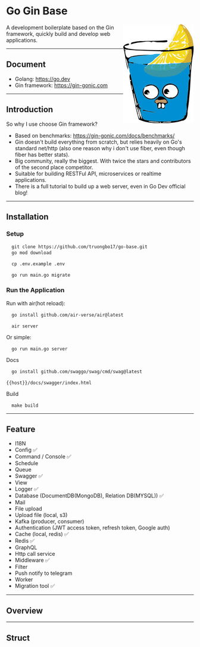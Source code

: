# Go Gin Base

<div>
<img src="https://github.com/truongbo17/go-base/blob/main/readme-logo.png?raw=true" align="right">

A development boilerplate based on the Gin framework, quickly build and develop web applications.
</div>

----

## Document

- Golang: https://go.dev
- Gin framework: https://gin-gonic.com

----

## Introduction

So why I use choose Gin framework?

- Based on benchmarks: https://gin-gonic.com/docs/benchmarks/
- Gin doesn't build everything from scratch, but relies heavily on Go's standard net/http (also one reason why i don't
  use fiber, even though fiber has better stats).
- Big community, really the biggest. With twice the stars and contributors of the second place competitor.
- Suitable for building RESTFul API, microservices or realtime applications.
- There is a full tutorial to build up a web server, even in Go Dev official blog!

----

## Installation

### Setup

```shell
  git clone https://github.com/truongbo17/go-base.git
  go mod download
```

```shell
  cp .env.example .env
```

```shell
  go run main.go migrate
```

### Run the Application

Run with air(hot reload):

```shell
  go install github.com/air-verse/air@latest
```

```shell
  air server
```

Or simple:

```shell
  go run main.go server
```

Docs
```shell
  go install github.com/swaggo/swag/cmd/swag@latest
```

```text
{{host}}/docs/swagger/index.html
```

Build

```shell
  make build
```

----

## Feature

* I18N
* Config ✅
* Command / Console ✅
* Schedule
* Queue
* Swagger ✅
* View
* Logger ✅
* Database (DocumentDB(MongoDB), Relation DB(MYSQL)) ✅
* Mail
* File upload
* Upload file (local, s3)
* Kafka (producer, consumer)
* Authentication (JWT access token, refresh token, Google auth)
* Cache (local, redis) ✅
* Redis ✅
* GraphQL
* Http call service
* Middleware ✅
* Filter
* Push notify to telegram
* Worker
* Migration tool ✅

----

## Overview

----

## Struct